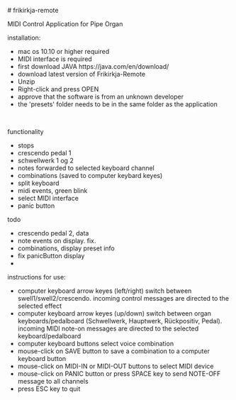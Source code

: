 <!DOCTYPE html>
<html>
<head>

</head>
<body>
  <p># frikirkja-remote</p>
  <p>MIDI Control Application for Pipe Organ</p>
  <p></p>
   <p>installation:</p>
  <ul>
    <li> mac os 10.10 or higher required</li>
    <li>MIDI interface is required</li>
    <li>first download JAVA https://java.com/en/download/</li>
    <li>download latest version of Frikirkja-Remote</li>
    <li>Unzip</li>
    <li>Right-click and press OPEN</li>
    <li>approve that the software is from an unknown developer</li>
    <li>the 'presets' folder needs to be in the same folder as the application</li>
    
  </ul>
  
  <p>functionality</p>
  <ul>
    <li>stops</li>
    <li>crescendo pedal 1</li>
    <li>schwellwerk 1 og 2</li>
    <li>notes forwarded to selected keyboard channel</li>
    <li>combinations (saved to computer keybard keyes)</li>
    <li>split keyboard</li>
    <li>midi events, green blink</li>
    <li>select MIDI interface</li>
    <li>panic button</li>
  </ul>
  <p>todo</p>
  <ul>
  <li>crescendo pedal 2, data</li>
    <li> note events on display. fix.  </li>
    <li> combinations, display preset info </li>
    <li>fix panicButton display </li>
    <li></li>
  </ul>
  <p>instructions for use:</p>
  <ul>
    <li>computer keyboard arrow keyes (left/right) switch between swell1/swell2/crescendo.  incoming control messages are directed to the selected effect</li>
    <li>computer keyboard arrow keyes (up/down) switch between organ keyboards/pedalboard (Schwellwerk, Hauptwerk, Rückpositiv, Pedal).  incoming MIDI note-on messages are directed to the selected keyboard/pedalboard</li>
    <li>computer keyboard buttons select voice combination</li>
    <li>mouse-click on SAVE button to save a combination to a computer keyboard button</li>
    <li>mouse-click on MIDI-IN or MIDI-OUT buttons to select MIDI device</li>
     <li>mouse-click on PANIC button or press SPACE key to send NOTE-OFF message to all channels</li>
    <li>press ESC key to quit</li>
  </ul>
 
</body>
</html>
